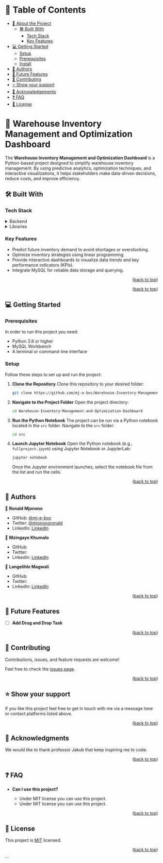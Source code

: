 # 📗 Table of Contents

- [📖 About the Project](#about-project)
  - [🛠 Built With](#built-with)
    - [Tech Stack](#tech-stack)
    - [Key Features](#key-features)
- [💻 Getting Started](#getting-started)
  - [Setup](#setup)
  - [Prerequisites](#prerequisites)
  - [Install](#install)
- [👥 Authors](#authors)
- [🔭 Future Features](#future-features)
- [🤝 Contributing](#contributing)
- [⭐️ Show your support](#support)
- [🙏 Acknowledgements](#acknowledgements)
- [❓ FAQ ](#faq)
- [📝 License](#license)

# 📖 Warehouse Inventory Management and Optimization Dashboard <a name="about-project"></a>

The **Warehouse Inventory Management and Optimization Dashboard** is a Python-based project designed to simplify warehouse inventory management. By using predictive analytics, optimization techniques, and interactive visualizations, it helps stakeholders make data-driven decisions, reduce costs, and improve efficiency.

## 🛠 Built With <a name="built-with"></a>

### Tech Stack <a name="tech-stack"></a>

<details>
  <summary>Backend</summary>
  <ul>
    <li><a href="https://www.python.org/">Python</a></li>
    <li><a href="https://www.mysql.com/">MySQL</a></li>
  </ul>
</details>

<details>
  <summary>Libraries</summary>
  <ul>
    <li>Pandas</li>
    <li>NumPy</li>
    <li>Matplotlib</li>
    <li>Plotly/Dash</li>
    <li>Scikit-learn</li>
    <li>SQLAlchemy</li>
  </ul>
</details>

### Key Features <a name="key-features"></a>

- Predict future inventory demand to avoid shortages or overstocking.
- Optimize inventory strategies using linear programming.
- Provide interactive dashboards to visualize data trends and key performance indicators (KPIs).
- Integrate MySQL for reliable data storage and querying.

<p align="right">(<a href="#readme-top">back to top</a>)</p>

<p align="right">(<a href="#readme-top">back to top</a>)</p>

## 💻 Getting Started <a name="getting-started"></a>

### Prerequisites

In order to run this project you need:

- Python 3.8 or higher
- MySQL Workbench
- A terminal or command-line interface

### Setup
Follow these steps to set up and run the project:

1. **Clone the Repository**
   Clone this repository to your desired folder:
   ```sh
   git clone https://github.com/mj-e-boc/Warehouse-Inventory-Management-and-Optimization-Dashboard.git
   ```

2. **Navigate to the Project Folder**
   Open the project directory:
   ```sh
   cd Warehouse-Inventory-Management-and-Optimization-Dashboard
   ```

3. **Run the Python Notebook**
   The project can be run via a Python notebook located in the `src` folder. Navigate to the `src` folder:
   ```sh
   cd src
   ```

4. **Launch Jupyter Notebook**
   Open the Python notebook (e.g., `fullproject.ipynb`) using Jupyter Notebook or JupyterLab:
   ```sh
   jupyter notebook
   ```
   Once the Jupyter environment launches, select the notebook file from the list and run the cells.


<p align="right">(<a href="#readme-top">back to top</a>)</p>

## 👥 Authors <a name="authors"></a>

👤 **Ronald Mjonono**

- GitHub: [@mj-e-boc](https://github.com/mj-e-boc)
- Twitter: [@mjononoronald](https://twitter.com/Mjononoronald)
- LinkedIn: [LinkedIn](https://www.linkedin.com/in/ronald-mjonono-86365988/)


👤 **Mzingaye Khumalo**

- GitHub: []()
- Twitter: []()
- LinkedIn: [LinkedIn](www.linkedin.com/in/mzingaye-khumalo-864406158)

👤 **Langelihle Magwali**

- GitHub: []()
- Twitter: []()
- LinkedIn: [LinkedIn](www.linkedin.com/in/mzingaye-khumalo-864406158)


<p align="right">(<a href="#readme-top">back to top</a>)</p>

## 🔭 Future Features <a name="future-features"></a>

- [ ] **Add Drug and Drop Task**


<p align="right">(<a href="#readme-top">back to top</a>)</p>

## 🤝 Contributing <a name="contributing"></a>

Contributions, issues, and feature requests are welcome!

Feel free to check the [issues page](https://github.com/mj-e-boc/Leaderboard-setup-project/issues).

<p align="right">(<a href="#readme-top">back to top</a>)</p>

## ⭐️ Show your support <a name="support"></a>

If you like this project feel free to get in touch with me via a message here or contact platforms listed above.

<p align="right">(<a href="#readme-top">back to top</a>)</p>

## 🙏 Acknowledgments <a name="acknowledgements"></a>

We would like to thank professor Jakub that keep inspiring me to code.

<p align="right">(<a href="#readme-top">back to top</a>)</p>

## ❓ FAQ <a name="faq"></a>

- **Can I use this project?**

  - Under MIT license you can use this project.
  - Under MIT license you can use this project.


<p align="right">(<a href="#readme-top">back to top</a>)</p>

## 📝 License <a name="license"></a>

This project is [MIT](https://github.com/mj-e-boc/To-Do-List/blob/webpack-setup/LICENSE) licensed.

<p align="right">(<a href="#readme-top">back to top</a>)</p>
```
